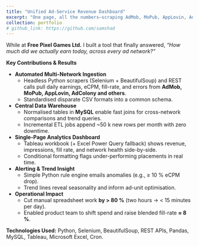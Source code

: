 ```yaml
---
title: "Unified Ad-Service Revenue Dashboard"
excerpt: "One page, all the numbers—scraping AdMob, MoPub, AppLovin, AdColony and many more services into a single MySQL warehouse, then visualising real-time KPIs in Tableau & Excel."
collection: portfolio
# github_link: https://github.com/samshad
---
```


While at **Free Pixel Games Ltd.** I built a tool that finally answered, *“How much did we actually earn today, across every ad network?”*

**Key Contributions & Results**
* **Automated Multi-Network Ingestion**  
  * Headless Python scrapers (Selenium + BeautifulSoup) and REST calls pull daily earnings, eCPM, fill-rate, and errors from **AdMob, MoPub, AppLovin, AdColony and others**.  
  * Standardised disparate CSV formats into a common schema.
* **Central Data Warehouse**  
  * Normalised tables in **MySQL** enable fast joins for cross-network comparisons and trend queries.  
  * Incremental ETL jobs append ~50 k new rows per month with zero downtime.
* **Single-Page Analytics Dashboard**  
  * Tableau workbook (+ Excel Power Query fallback) shows revenue, impressions, fill rate, and network health side-by-side.  
  * Conditional formatting flags under-performing placements in real time.
* **Alerting & Trend Insight**  
  * Simple Python rule engine emails anomalies (e.g., ≥ 10 % eCPM drop).  
  * Trend lines reveal seasonality and inform ad-unit optimisation.
* **Operational Impact**  
  * Cut manual spreadsheet work **by > 80 %** (two hours → < 15 minutes per day).  
  * Enabled product team to shift spend and raise blended fill-rate **≈ 8 %**.

**Technologies Used:** Python, Selenium, BeautifulSoup, REST APIs, Pandas, MySQL, Tableau, Microsoft Excel, Cron.
